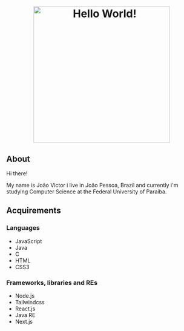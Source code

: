 <h1 align="center">
    <picture>
        <source media="(prefers-color-scheme: light)" srcset="./static/banner_light.png">
        <source media="(prefers-color-scheme: dark)" srcset="./static/banner_dark.png">
        <img alt="Hello World!" width="360"/>
    </picture>
</h1>

## About

Hi there!

My name is João Victor i live in João Pessoa, Brazil and currently i'm studying Computer Science at the Federal University of Paraíba.

## Acquirements

### Languages

- JavaScript
- Java
- C
- HTML
- CSS3

### Frameworks, libraries and REs

- Node.js
- Tailwindcss
- React.js
- Java RE
- Next.js
